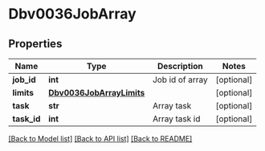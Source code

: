 # Dbv0036JobArray

## Properties
Name | Type | Description | Notes
------------ | ------------- | ------------- | -------------
**job_id** | **int** | Job id of array | [optional] 
**limits** | [**Dbv0036JobArrayLimits**](Dbv0036JobArrayLimits.md) |  | [optional] 
**task** | **str** | Array task | [optional] 
**task_id** | **int** | Array task id | [optional] 

[[Back to Model list]](../README.md#documentation-for-models) [[Back to API list]](../README.md#documentation-for-api-endpoints) [[Back to README]](../README.md)


